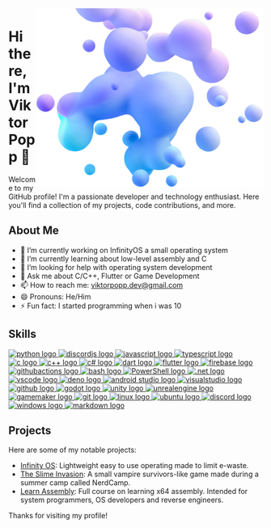 <img align="right" width="450" src="bubbles.webp">

# Hi there, I'm Viktor Popp 👋

Welcome to my GitHub profile! I'm a passionate developer and technology enthusiast. Here you'll find a collection of my projects, code contributions, and more.

## About Me

- 🔭 I’m currently working on InfinityOS a small operating system
- 🌱 I’m currently learning about low-level assembly and C
- 🤔 I’m looking for help with operating system development
- 💬 Ask me about C/C++, Flutter or Game Development
- 📫 How to reach me: viktorpopp.dev@gmail.com
- 😄 Pronouns: He/Him
- ⚡ Fun fact: I started programming when i was 10

## Skills
<a href="https://www.python.org/" target="_blank" aria-label="Python">
						<img src="https://skillicons.dev/icons?i=py" alt="python logo" width="45" height="45" />
					</a>
					<a href="https://discord.js.org/" target="_blank" aria-label="Python">
						<img src="https://skillicons.dev/icons?i=discordjs" alt="discordjs logo" width="45"
							height="45" />
					</a>
					<a href="https://developer.mozilla.org/en-US/docs/Web/JavaScript" target="_blank"
						aria-label="JavaScript">
						<img src="https://skillicons.dev/icons?i=js" alt="javascript logo" width="45" height="45" />
					</a>
					<a href="https://www.typescriptlang.org/" target="_blank" aria-label="TypeScript">
						<img src="https://skillicons.dev/icons?i=ts" alt="typescript logo" width="45" height="45" />
					</a>
					<a href="https://en.wikipedia.org/wiki/C_(programming_language)" target="_blank" aria-label="C">
						<img src="https://skillicons.dev/icons?i=c" alt="c logo" width="45" height="45" />
					</a>
					<a href="https://en.wikipedia.org/wiki/C%2B%2B" target="_blank" aria-label="C++">
						<img src="https://skillicons.dev/icons?i=cpp" alt="c++ logo" width="45" height="45" />
					</a>
					<a href="https://learn.microsoft.com/en-us/dotnet/csharp/" target="_blank" aria-label="C#">
						<img src="https://skillicons.dev/icons?i=cs" alt="c# logo" width="45" height="45" />
					</a>
					<a href="https://www.dart.dev/" target="_blank" aria-label="Dart">
						<img src="https://skillicons.dev/icons?i=dart" alt="dart logo" width="45" height="45" />
					</a>
					<a href="https://flutter.dev/" target="_blank" aria-label="Flutter">
						<img src="https://skillicons.dev/icons?i=flutter" alt="flutter logo" width="45" height="45" />
					</a>
					<a href="https://firebase.google.com/" target="_blank" aria-label="Firebase">
						<img src="https://skillicons.dev/icons?i=firebase" alt="firebase logo" width="45" height="45" />
					</a>
					<a href="https://github.com/features/actions" target="_blank" aria-label="GitHub Actions">
						<img src="https://skillicons.dev/icons?i=githubactions" alt="githubactions logo" width="45"
							height="45" />
					</a>
					<a href="https://wikipedia.org/wiki/Bash" target="_blank" aria-label="Bash">
						<img src="https://skillicons.dev/icons?i=bash" alt="bash logo" width="45" height="45" />
					</a>
					<a href="https://learn.microsoft.com/powershell/" target="_blank" aria-label="PowerShell">
						<img src="https://skillicons.dev/icons?i=powershell" alt="PowerShell logo" width="45"
							height="45" />
					</a>
					<a href="https://dotnet.microsoft.com/" target="_blank" aria-label=".NET">
						<img src="https://skillicons.dev/icons?i=dotnet" alt=".net logo" width="45" height="45" />
					</a>
     <a href="https://code.visualstudio.com/" target="_blank" aria-label="Visual Studio Code">
						<img src="https://skillicons.dev/icons?i=vscode" alt="vscode logo" width="45" height="45" />
					</a>
					<a href="https://deno.land/" target="_blank" aria-label="Visual Studio Code">
						<img src="https://skillicons.dev/icons?i=deno" alt="deno logo" width="45" height="45" />
					</a>
					<a href="https://developer.android.com/studio" target="_blank" aria-label="Visual Studio Code">
						<img src="https://skillicons.dev/icons?i=androidstudio" alt="android studio logo" width="45"
							height="45" />
					</a>
					<a href="https://visualstudio.microsoft.com/" target="_blank" aria-label="Visual Studio">
						<img src="https://skillicons.dev/icons?i=visualstudio" alt="visualstudio logo" width="45"
							height="45" />
					</a>
					<a href="https://github.com/" target="_blank" aria-label="GitHub">
						<img src="https://skillicons.dev/icons?i=github" alt="github logo" width="45" height="45" />
					</a>
					<a href="https://godotengine.org/" target="_blank" aria-label="Godot Engine">
						<img src="https://skillicons.dev/icons?i=godot" alt="godot logo" width="45" height="45" />
					</a>
					<a href="https://unity.com/" target="_blank" aria-label="Unity">
						<img src="https://skillicons.dev/icons?i=unity" alt="unity logo" width="45" height="45" />
					</a>
					<a href="https://www.unrealengine.com/" target="_blank" aria-label="Unreal Engine">
						<img src="https://skillicons.dev/icons?i=unrealengine" alt="unrealengine logo" width="45"
							height="45" />
					</a>
					<a href="https://www.yoyogames.com/en/gamemaker" target="_blank" aria-label="GameMaker">
						<img src="https://skillicons.dev/icons?i=gamemakerstudio" alt="gamemaker logo" width="45"
							height="45" />
					</a>
     <a href="https://git-scm.com/" target="_blank">
						<img src="https://skillicons.dev/icons?i=git" alt="git logo" width="45" height="45" />
					</a>
					<a href="https://wikipedia.org/wiki/Linux" target="_blank">
						<img src="https://skillicons.dev/icons?i=linux" alt="linux logo" width="45" height="45" />
					</a>
					<a href="https://ubuntu.com/" target="_blank">
						<img src="https://skillicons.dev/icons?i=ubuntu" alt="ubuntu logo" width="45" height="45" />
					</a>
					<a href="https://discord.com/" target="_blank" aria-label="Discord">
						<img src="https://skillicons.dev/icons?i=discord" alt="discord logo" width="45" height="45" />
					</a>
					<a href="https://www.microsoft.com/en-us/windows" target="_blank" aria-label="Windows">
						<img src="https://skillicons.dev/icons?i=windows" alt="windows logo" width="45" height="45" />
					</a>
					<a href="https://www.markdownguide.org/" target="_blank" aria-label="Markdown">
						<img src="https://skillicons.dev/icons?i=markdown" alt="markdown logo" width="45" height="45" />
					</a>

## Projects

Here are some of my notable projects:

- [Infinity OS](https://infinityos-dev.github.io/): Lightweight easy to use operating made to limit e-waste.
- [The Slime Invasion](https://hexuro.itch.io/the-slime-invasion): A small vampire survivors-like game made during a summer camp called NerdCamp.
- [Learn Assembly](https://github.com/ViktorPopp/LearnAssembly): Full course on learning x64 assembly. Intended for system programmers, OS developers and reverse engineers.

<!--
## Connect with Me

- [LinkedIn](Your LinkedIn Profile)
- [Twitter](Your Twitter Profile)
- [Personal Website](Your Personal Website)
-->

Thanks for visiting my profile!
